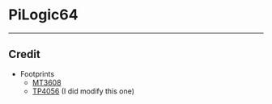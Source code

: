 # PiLogic64

---

## Credit
-   Footprints
    - [MT3608](https://github.com/kubabuda/misc_footprints/)
    -   [TP4056](https://github.com/ccadic/TP4056-18650) (I did modify this one)